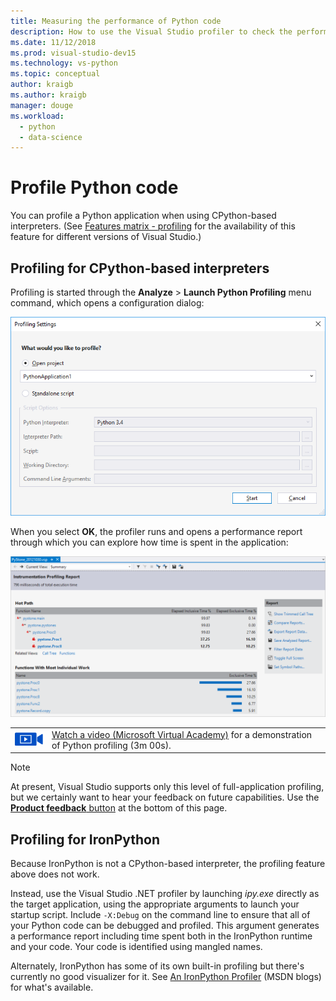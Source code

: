 ```yaml
---
title: Measuring the performance of Python code
description: How to use the Visual Studio profiler to check the performance of Python code when usnig CPython-based interpreters.
ms.date: 11/12/2018
ms.prod: visual-studio-dev15
ms.technology: vs-python
ms.topic: conceptual
author: kraigb
ms.author: kraigb
manager: douge
ms.workload: 
  - python
  - data-science
---
```


# Profile Python code

You can profile a Python application when using CPython-based interpreters. (See [Features matrix - profiling](overview-of-python-tools-for-visual-studio.md#matrix-profiling) for the availability of this feature for different versions of Visual Studio.)

## Profiling for CPython-based interpreters

Profiling is started through the **Analyze** > **Launch Python Profiling** menu command, which opens a configuration dialog:

![Profiling configuration dialog](media/profiling-start.png)

When you select **OK**, the profiler runs and opens a performance report through which you can explore how time is spent in the application:

![Profiling performance report](media/profiling-results.png)

|   |   |
|---|---|
| ![movie camera icon for video](../install/media/video-icon.png "Watch a video") | [Watch a video (Microsoft Virtual Academy)](https://mva.microsoft.com/en-US/training-courses-embed/python-tools-for-visual-studio-2017-18121/Video-Profiling-Python-s6FoC6LWE_1005918567) for a demonstration of Python profiling (3m 00s).|

> [!Note]
> At present, Visual Studio supports only this level of full-application profiling, but we certainly want to hear your feedback on future capabilities. Use the [**Product feedback** button](#feedback) at the bottom of this page.

## Profiling for IronPython

Because IronPython is not a CPython-based interpreter, the profiling feature above does not work.

Instead, use the Visual Studio .NET profiler by launching *ipy.exe* directly as the target application, using the appropriate arguments to launch your startup script. Include `-X:Debug` on the command line to ensure that all of your Python code can be debugged and profiled. This argument generates a performance report including time spent both in the IronPython runtime and your code. Your code is identified using mangled names.

Alternately, IronPython has some of its own built-in profiling but there's currently no good visualizer for it. See [An IronPython Profiler](https://blogs.msdn.microsoft.com/curth/2009/03/30/an-ironpython-profiler/) (MSDN blogs) for what's available.
